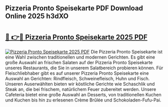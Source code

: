 ## Pizzeria Pronto Speisekarte PDF Download Online 2025 h3dXO

# <h2><a href="http://gc5yum.nevu.top/?p=Pizzeria+Pronto+Speisekarte">🔗 👉🔴 Pizzeria Pronto Speisekarte 2025 PDF</a></h2>

[![Pizzeria Pronto Speisekarte 2025 PDF](https://i.imgur.com/dBaPXMq.png)](http://gc5yum.nevu.top/?p=Pizzeria+Pronto+Speisekarte)
Die Pizzeria Pronto Speisekarte ist eine Wahl zwischen traditionellen und modernen Gerichten. Es gibt eine große Auswahl an frischen Salaten auf der Pizzeria Pronto Speisekarte unseres Restaurants, die Sie in unserem Salatbereich probieren können. Für Fleischliebhaber gibt es auf unserer Pizzeria Pronto Speisekarte eine Auswahl an Gerichten: Rindfleisch, Schweinefleisch, Huhn und Fisch. Unseren Auserwählten bieten wir köstliche Gerichte wie Schaschlik und Steak an, die bei frischem, natürlichem Feuer zubereitet werden. Unsere Cafeteria bietet eine große Auswahl an Desserts, von traditionellen Kuchen und Kuchen bis hin zu erlesenen Crème Brûlée und Schokoladen-Fufu-Pai.
